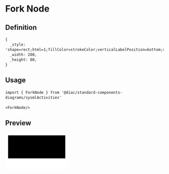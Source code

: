 # Fork Node

## Definition

```
{
  _style: 'shape=rect;html=1;fillColor=strokeColor;verticalLabelPosition=bottom;verticalAlignment=top;',
  _width: 200,
  _height: 80,
}
```

## Usage

```
import { ForkNode } from '@diac/standard-components-diagrams/sysmlActivities'

<ForkNode/>
```

## Preview

<img src="./fork-node.png" width="200"/>
